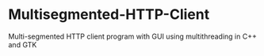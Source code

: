 # Multisegmented-HTTP-Client
Multi-segmented HTTP client program with GUI using multithreading in C++ and GTK
